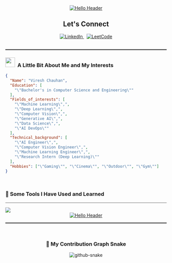 <div align="center">
  <a href="https://github.com/Enity300">
    <img src="https://capsule-render.vercel.app/api?type=waving&color=gradient&height=200&section=header&text=Hello!&fontSize=90&fontColor=fff&animation=twinkling&lineHeight=200" alt="Hello Header" />
  </a>
  <br>
  <h2>Let's Connect</h2>
</div>

<div align="center">
  <a href="https://www.linkedin.com/in/vireshchauhan" target="_blank">
    <img src="https://img.shields.io/badge/LinkedIn-0077B5?style=for-the-badge&logo=linkedin&logoColor=white" alt="LinkedIn">
  </a>&nbsp;
  <a href="https://leetcode.com/u/enity300/" target="_blank">
    <img src="https://img.shields.io/badge/LeetCode-000000?style=for-the-badge&logo=LeetCode&logoColor=white" alt="LeetCode">
  </a>
</div>
<br>

<hr style="height: 3px; border: none; background-color: #555;" />

<h3><img src="https://media2.giphy.com/media/v1.Y2lkPTc5MGI3NjExMXkyOXB6azhhMDBmdG1mbWltdDVwN3hydXZvNXdpZXM3cG5mMmplMyZlcD12MV9pbnRlcm5hbF9naWZfYnlfaWQmY3Q9Zw/ENY5vJgJPEfG3Ym14H/giphy.gif" width="30px" height="30px">&nbsp; A Little Bit About Me and My Interests</h3>

```json
{
  "Name": "Viresh Chauhan",
  "Education": [
    "\"Bachelor's in Computer Science and Engineering\""
  ],
  "Fields_of_interests": [
    "\"Machine Learning\",",
    "\"Deep Learning\",",
    "\"Computer Vision\",",
    "\"Generative AI\",",
    "\"Data Science\",",
    "\"AI DevOps\""
  ],
  "Technical_background": [
    "\"AI Engineer\",",
    "\"Computer Vision Engineer\",",
    "\"Machine Learning Engineer\",",
    "\"Research Intern (Deep Learning)\""
  ],
  "Hobbies": ["\"Gaming\"", "\"Cinema\"", "\"Outdoor\"", "\"Gym\""]
}
```
<br>

<h3>🚀 Some Tools I Have Used and Learned</h3>
<hr style="height: 1px; border: none; background-color: #555;" />
<div align="left">
  <img src="https://skillicons.dev/icons?i=vscode,py,c,cpp,js,html,css,mongodb,mysql,nodejs,docker,kubernetes,aws,linux,git,github,figma,pytorch,tensorflow,opencv" />
</div>

<div align="center">
  <a href="https://github.com/Enity300">
    <img src="https://capsule-render.vercel.app/api?type=waving&color=gradient&height=100&section=footer&animation=twinkling&lineHeight=200" alt="Hello Header" />
  </a>
</div>

<hr style="height: 3px; border: none; background-color: #555;" />

<br>
<div align="center">
  <h3>🐍 My Contribution Graph Snake</h3>
  <picture>
    <source media="(prefers-color-scheme: dark)" srcset="https://raw.githubusercontent.com/Enity300/Enity300/output/github-contribution-grid-snake-dark.svg">
    <source media="(prefers-color-scheme: light)" srcset="https://raw.githubusercontent.com/Enity300/Enity300/output/github-contribution-grid-snake.svg">
    <img alt="github-snake" src="https://raw.githubusercontent.com/Enity300/Enity300/output/github-snake.svg">
  </picture>
</div>
